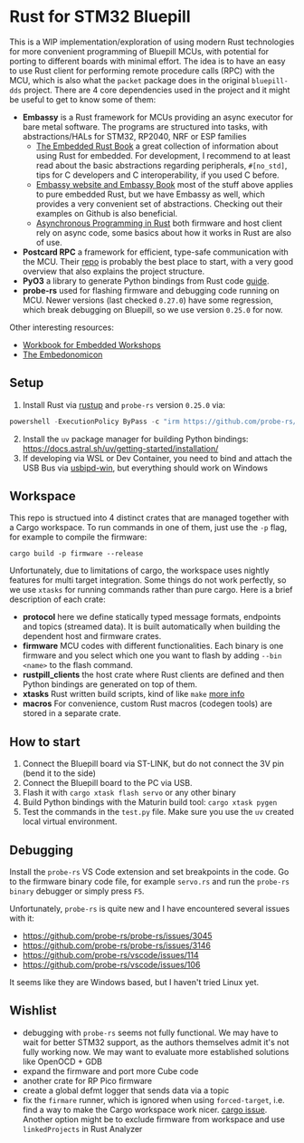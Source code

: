 # Rust for STM32 Bluepill

This is a WIP implementation/exploration of using modern Rust technologies for more convenient programming of Bluepill MCUs, with potential for porting to different boards with minimal effort. The idea is to have an easy to use Rust client for performing remote procedure calls (RPC) with the MCU, which is also what the `packet` package does in the original `bluepill-dds` project. There are 4 core dependencies used in the project and it might be useful to get to know some of them:

- **Embassy** is a Rust framework for MCUs providing an async executor for bare metal software. The programs are structured into tasks, with abstractions/HALs for STM32, RP2040, NRF or ESP families
    - [The Embedded Rust Book](https://docs.rust-embedded.org/book/) a great collection of information about using Rust for embedded. For development, I recommend to at least read about the basic abstractions regarding peripherals, `#[no_std]`, tips for C developers and C interoperability, if you used C before.
    - [Embassy website and Embassy Book](https://embassy.dev/) most of the stuff above applies to pure embedded Rust, but we have Embassy as well, which provides a very convenient set of abstractions. Checking out their examples on Github is also beneficial.
    - [Asynchronous Programming in Rust](https://rust-lang.github.io/async-book/) both firmware and host client rely on async code, some basics about how it works in Rust are also of use.
- **Postcard RPC** a framework for efficient, type-safe communication with the MCU. Their [repo](https://github.com/jamesmunns/postcard-rpc?tab=readme-ov-file) is probably the best place to start, with a very good overview that also explains the project structure.
- **PyO3** a library to generate Python bindings from Rust code [guide](https://pyo3.rs/).
- **probe-rs** used for flashing firmware and debugging code running on MCU. Newer versions (last checked `0.27.0`) have some regression, which break debugging on Bluepill, so we use version `0.25.0` for now.

Other interesting resources:
- [Workbook for Embedded Workshops](https://embedded-trainings.ferrous-systems.com/preparations)
- [The Embedonomicon](https://docs.rust-embedded.org/embedonomicon/preface.html)

## Setup

1. Install Rust via [rustup](https://www.rust-lang.org/tools/install) and `probe-rs` version `0.25.0` via:
```powershell
powershell -ExecutionPolicy ByPass -c "irm https://github.com/probe-rs/probe-rs/releases/download/v0.25.0/probe-rs-tools-installer.ps1 | iex"
```
2. Install the `uv` package manager for building Python bindings: https://docs.astral.sh/uv/getting-started/installation/
3. If developing via WSL or Dev Container, you need to bind and attach the USB Bus via [usbipd-win](https://learn.microsoft.com/en-us/windows/wsl/connect-usb), but everything should work on Windows

## Workspace

This repo is structued into 4 distinct crates that are managed together with a Cargo workspace. To run commands in one of them, just use the `-p` flag, for example to compile the firmware:

```
cargo build -p firmware --release
```

Unfortunately, due to limitations of cargo, the workspace uses nightly features for multi target integration. Some things do not work perfectly, so we use `xtasks` for running commands rather than pure cargo.
Here is a brief description of each crate:

- **protocol** here we define statically typed message formats, endpoints and topics (streamed data). It is built automatically when building the dependent host and firmware crates.
- **firmware** MCU codes with different functionalities. Each binary is one firmware and you select which one you want to flash by adding `--bin <name>` to the flash command.
- **rustpill_clients** the host crate where Rust clients are defined and then Python bindings are generated on top of them.
- **xtasks** Rust written build scripts, kind of like `make` [more info](https://github.com/matklad/cargo-xtask)
- **macros** For convenience, custom Rust macros (codegen tools) are stored in a separate crate.

## How to start

1. Connect the Bluepill board via ST-LINK, but do not connect the 3V pin (bend it to the side)
2. Connect the Bluepill board to the PC via USB.
3. Flash it with `cargo xtask flash servo` or any other binary
4. Build Python bindings with the Maturin build tool: `cargo xtask pygen`
5. Test the commands in the `test.py` file. Make sure you use the `uv` created local virtual environment.

## Debugging

Install the `probe-rs` VS Code extension and set breakpoints in the code. Go to the firmware binary code file, for example `servo.rs` and run the `probe-rs binary` debugger or simply press `F5`.

Unfortunately, `probe-rs` is quite new and I have encountered several issues with it:
- https://github.com/probe-rs/probe-rs/issues/3045
- https://github.com/probe-rs/probe-rs/issues/3146
- https://github.com/probe-rs/vscode/issues/114
- https://github.com/probe-rs/vscode/issues/106

It seems like they are Windows based, but I haven't tried Linux yet.

## Wishlist

- debugging with `probe-rs` seems not fully functional. We may have to wait for better STM32 support, as the authors themselves admit it's not fully working now. We may want to evaluate more established solutions like OpenOCD + GDB
- expand the firmware and port more Cube code
- another crate for RP Pico firmware
- create a global defmt logger that sends data via a topic 
- fix the `firmare` runner, which is ignored when using `forced-target`, i.e. find a way to make the Cargo workspace work nicer. [cargo issue](https://github.com/rust-lang/cargo/issues/14833). Another option might be to exclude firmware from workspace and use `linkedProjects` in Rust Analyzer